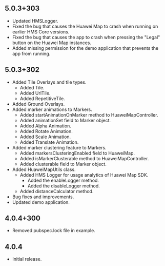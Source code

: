 ## 5.0.3+303

* Updated HMSLogger.
* Fixed the bug that causes the Huawei Map to crash when running on earlier HMS Core versions.
* Fixed the bug that causes the app to crash when pressing the "Legal" button on the Huawei Map instances.
* Added missing permission for the demo application that prevents the app from running. 

## 5.0.3+302

* Added Tile Overlays and tile types.
    - Added Tile.
    - Added UrlTile.
    - Added RepetitiveTile.
* Added Ground Overlays.
* Added marker animations to Markers.
    - Added startAnimationOnMarker method to HuaweiMapController.
    - Added animationSet field to Marker object.
    - Added Alpha Animation.
    - Added Rotate Animation.
    - Added Scale Animation.
    - Added Translate Animation.
* Added marker clustering feature to Markers.
    - Added markersClusteringEnabled field to HuaweiMap.
    - Added isMarkerClusterable method to HuaweiMapController.
    - Added clusterable field to Marker object.
* Added HuaweiMapUtils class.
    - Added HMS Logger for usage analytics of Huawei Map SDK.
        - Added the enableLogger method.
        - Added the disableLogger method.
    - Added distanceCalculator method. 
* Bug fixes and improvements.
* Updated demo application. 

## 4.0.4+300

* Removed pubspec.lock file in example.

## 4.0.4

* Initial release.
